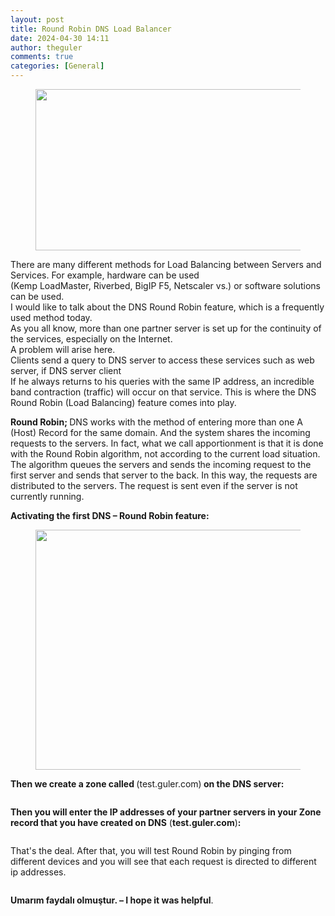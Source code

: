 ```yaml
---
layout: post
title: Round Robin DNS Load Balancer
date: 2024-04-30 14:11
author: theguler
comments: true
categories: [General]
---
```

<!-- wp:image {"id":11739,"width":"518px","height":"258px","sizeSlug":"large","linkDestination":"none"} -->
<figure class="wp-block-image size-large is-resized"><img src="https://theguler.wordpress.com/wp-content/uploads/2024/05/round-robin-cf.jpg?w=1024" alt="" class="wp-image-11739" style="width:518px;height:258px" /></figure>
<!-- /wp:image -->

<!-- wp:paragraph -->
<p>There are many different methods for Load Balancing between Servers and Services. For example, hardware can be used<br>(Kemp LoadMaster, Riverbed, BigIP F5, Netscaler vs.) or software solutions can be used.<br>I would like to talk about the DNS Round Robin feature, which is a frequently used method today.<br>As you all know, more than one partner server is set up for the continuity of the services, especially on the Internet.<br>A problem will arise here.<br>Clients send a query to DNS server to access these services such as web server, if DNS server client<br>If he always returns to his queries with the same IP address, an incredible band contraction (traffic) will occur on that service. This is where the DNS Round Robin (Load Balancing) feature comes into play.</p>
<!-- /wp:paragraph -->

<!-- wp:paragraph -->
<p><strong>Round Robin; </strong>DNS works with the method of entering more than one A (Host) Record for the same domain. And the system shares the incoming requests to the servers. In fact, what we call apportionment is that it is done with the Round Robin algorithm, not according to the current load situation. The algorithm queues the servers and sends the incoming request to the first server and sends that server to the back. In this way, the requests are distributed to the servers. The request is sent even if the server is not currently running.</p>
<!-- /wp:paragraph -->

<!-- wp:paragraph -->
<p><strong>Activating the first DNS – Round Robin feature:</strong></p>
<!-- /wp:paragraph -->

<!-- wp:image {"id":4969,"width":"577px","height":"384px","sizeSlug":"large","linkDestination":"none"} -->
<figure class="wp-block-image size-large is-resized"><img src="https://theguler.wordpress.com/wp-content/uploads/2022/10/robin.png?w=841" alt="" class="wp-image-4969" style="width:577px;height:384px" /></figure>
<!-- /wp:image -->

<!-- wp:paragraph -->
<p><strong>Then we create a zone called </strong>(test.guler.com)<strong> on the DNS server:</strong></p>
<!-- /wp:paragraph -->

<!-- wp:image {"id":4972,"sizeSlug":"large","linkDestination":"none"} -->
<figure class="wp-block-image size-large"><img src="https://theguler.wordpress.com/wp-content/uploads/2022/10/zone_create.png?w=811" alt="" class="wp-image-4972" /></figure>
<!-- /wp:image -->

<!-- wp:paragraph -->
<p><strong>Then you will enter the IP addresses of your partner servers in your Zone record that you have created on DNS</strong> (<strong>test.guler.com</strong>)<strong>:</strong></p>
<!-- /wp:paragraph -->

<!-- wp:image {"id":4970,"sizeSlug":"large","linkDestination":"none"} -->
<figure class="wp-block-image size-large"><img src="https://theguler.wordpress.com/wp-content/uploads/2022/10/test_web.png?w=859" alt="" class="wp-image-4970" /></figure>
<!-- /wp:image -->

<!-- wp:paragraph -->
<p>That's the deal. After that, you will test Round Robin by pinging from different devices and you will see that each request is directed to different ip addresses.</p>
<!-- /wp:paragraph -->

<!-- wp:image {"id":4975,"sizeSlug":"large","linkDestination":"none"} -->
<figure class="wp-block-image size-large"><img src="https://theguler.wordpress.com/wp-content/uploads/2022/10/nslookup.png?w=1024" alt="" class="wp-image-4975" /></figure>
<!-- /wp:image -->

<!-- wp:paragraph -->
<p><strong>Umarım faydalı olmuştur. – I hope it was helpful</strong>.</p>
<!-- /wp:paragraph -->
